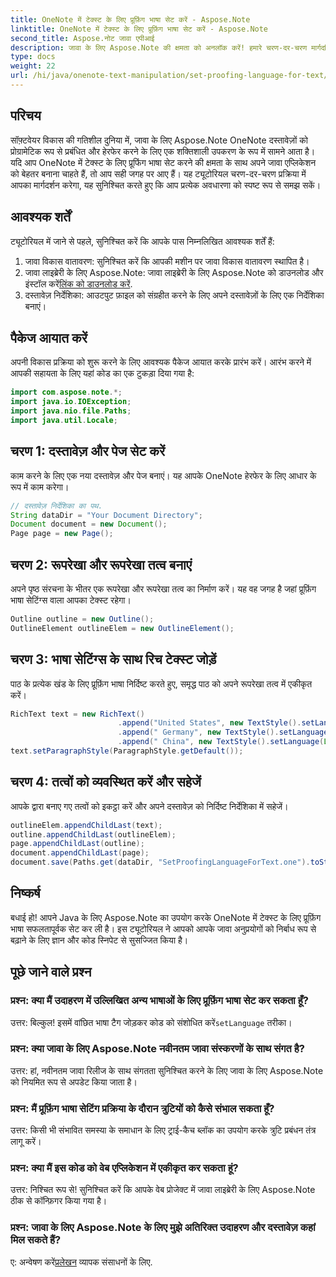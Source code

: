 ```yaml
---
title: OneNote में टेक्स्ट के लिए प्रूफ़िंग भाषा सेट करें - Aspose.Note
linktitle: OneNote में टेक्स्ट के लिए प्रूफ़िंग भाषा सेट करें - Aspose.Note
second_title: Aspose.नोट जावा एपीआई
description: जावा के लिए Aspose.Note की क्षमता को अनलॉक करें! हमारे चरण-दर-चरण मार्गदर्शिका से सीखें कि OneNote में टेक्स्ट के लिए प्रूफ़िंग भाषा को सहजता से कैसे सेट करें।
type: docs
weight: 22
url: /hi/java/onenote-text-manipulation/set-proofing-language-for-text/
---
```

## परिचय
सॉफ़्टवेयर विकास की गतिशील दुनिया में, जावा के लिए Aspose.Note OneNote दस्तावेज़ों को प्रोग्रामेटिक रूप से प्रबंधित और हेरफेर करने के लिए एक शक्तिशाली उपकरण के रूप में सामने आता है। यदि आप OneNote में टेक्स्ट के लिए प्रूफिंग भाषा सेट करने की क्षमता के साथ अपने जावा एप्लिकेशन को बेहतर बनाना चाहते हैं, तो आप सही जगह पर आए हैं। यह ट्यूटोरियल चरण-दर-चरण प्रक्रिया में आपका मार्गदर्शन करेगा, यह सुनिश्चित करते हुए कि आप प्रत्येक अवधारणा को स्पष्ट रूप से समझ सकें।
## आवश्यक शर्तें
ट्यूटोरियल में जाने से पहले, सुनिश्चित करें कि आपके पास निम्नलिखित आवश्यक शर्तें हैं:
1. जावा विकास वातावरण: सुनिश्चित करें कि आपकी मशीन पर जावा विकास वातावरण स्थापित है।
2.  जावा लाइब्रेरी के लिए Aspose.Note: जावा लाइब्रेरी के लिए Aspose.Note को डाउनलोड और इंस्टॉल करें[लिंक को डाउनलोड करें](https://releases.aspose.com/note/java/).
3. दस्तावेज़ निर्देशिका: आउटपुट फ़ाइल को संग्रहीत करने के लिए अपने दस्तावेज़ों के लिए एक निर्देशिका बनाएं।
## पैकेज आयात करें
अपनी विकास प्रक्रिया को शुरू करने के लिए आवश्यक पैकेज आयात करके प्रारंभ करें। आरंभ करने में आपकी सहायता के लिए यहां कोड का एक टुकड़ा दिया गया है:
```java
import com.aspose.note.*;
import java.io.IOException;
import java.nio.file.Paths;
import java.util.Locale;
```
## चरण 1: दस्तावेज़ और पेज सेट करें
काम करने के लिए एक नया दस्तावेज़ और पेज बनाएं। यह आपके OneNote हेरफेर के लिए आधार के रूप में काम करेगा।
```java
// दस्तावेज़ निर्देशिका का पथ.
String dataDir = "Your Document Directory";
Document document = new Document();
Page page = new Page();
```
## चरण 2: रूपरेखा और रूपरेखा तत्व बनाएं
अपने पृष्ठ संरचना के भीतर एक रूपरेखा और रूपरेखा तत्व का निर्माण करें। यह वह जगह है जहां प्रूफ़िंग भाषा सेटिंग्स वाला आपका टेक्स्ट रहेगा।
```java
Outline outline = new Outline();
OutlineElement outlineElem = new OutlineElement();
```
## चरण 3: भाषा सेटिंग्स के साथ रिच टेक्स्ट जोड़ें
पाठ के प्रत्येक खंड के लिए प्रूफ़िंग भाषा निर्दिष्ट करते हुए, समृद्ध पाठ को अपने रूपरेखा तत्व में एकीकृत करें।
```java
RichText text = new RichText()
                        .append("United States", new TextStyle().setLanguage(Locale.forLanguageTag("en-US")))
                        .append(" Germany", new TextStyle().setLanguage(Locale.forLanguageTag("de-DE")))
                        .append(" China", new TextStyle().setLanguage(Locale.forLanguageTag("zh-CN")));
text.setParagraphStyle(ParagraphStyle.getDefault());
```
## चरण 4: तत्वों को व्यवस्थित करें और सहेजें
आपके द्वारा बनाए गए तत्वों को इकट्ठा करें और अपने दस्तावेज़ को निर्दिष्ट निर्देशिका में सहेजें।
```java
outlineElem.appendChildLast(text);
outline.appendChildLast(outlineElem);
page.appendChildLast(outline);
document.appendChildLast(page);
document.save(Paths.get(dataDir, "SetProofingLanguageForText.one").toString()); 
```
## निष्कर्ष
बधाई हो! आपने Java के लिए Aspose.Note का उपयोग करके OneNote में टेक्स्ट के लिए प्रूफ़िंग भाषा सफलतापूर्वक सेट कर ली है। इस ट्यूटोरियल ने आपको आपके जावा अनुप्रयोगों को निर्बाध रूप से बढ़ाने के लिए ज्ञान और कोड स्निपेट से सुसज्जित किया है।
## पूछे जाने वाले प्रश्न
### प्रश्न: क्या मैं उदाहरण में उल्लिखित अन्य भाषाओं के लिए प्रूफ़िंग भाषा सेट कर सकता हूँ?
 उत्तर: बिल्कुल! इसमें वांछित भाषा टैग जोड़कर कोड को संशोधित करें`setLanguage` तरीका।
### प्रश्न: क्या जावा के लिए Aspose.Note नवीनतम जावा संस्करणों के साथ संगत है?
उत्तर: हां, नवीनतम जावा रिलीज के साथ संगतता सुनिश्चित करने के लिए जावा के लिए Aspose.Note को नियमित रूप से अपडेट किया जाता है।
### प्रश्न: मैं प्रूफ़िंग भाषा सेटिंग प्रक्रिया के दौरान त्रुटियों को कैसे संभाल सकता हूँ?
उत्तर: किसी भी संभावित समस्या के समाधान के लिए ट्राई-कैच ब्लॉक का उपयोग करके त्रुटि प्रबंधन तंत्र लागू करें।
### प्रश्न: क्या मैं इस कोड को वेब एप्लिकेशन में एकीकृत कर सकता हूं?
उत्तर: निश्चित रूप से! सुनिश्चित करें कि आपके वेब प्रोजेक्ट में जावा लाइब्रेरी के लिए Aspose.Note ठीक से कॉन्फ़िगर किया गया है।
### प्रश्न: जावा के लिए Aspose.Note के लिए मुझे अतिरिक्त उदाहरण और दस्तावेज़ कहां मिल सकते हैं?
 ए: अन्वेषण करें[प्रलेखन](https://reference.aspose.com/note/java/) व्यापक संसाधनों के लिए.